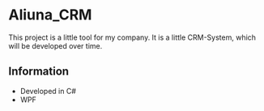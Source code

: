 # Aliuna_CRM
This project is a little tool for my company. It is a little CRM-System, which will be developed over time.

## Information
* Developed in C#
* WPF
